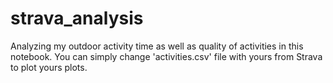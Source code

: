 # strava_analysis
Analyzing my outdoor activity time as well as quality of activities in this notebook.
You can simply change 'activities.csv' file with yours from Strava to plot yours plots.
